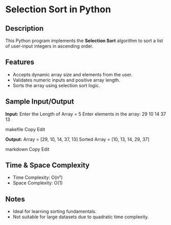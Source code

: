 # Selection Sort in Python

## Description

This Python program implements the **Selection Sort** algorithm to sort a list of user-input integers in ascending order.

## Features

- Accepts dynamic array size and elements from the user.
- Validates numeric inputs and positive array length.
- Sorts the array using selection sort logic.

## Sample Input/Output

**Input:**
Enter the Length of Array = 5
Enter elements in the array:
29
10
14
37
13

makefile
Copy
Edit

**Output:**
Array = [29, 10, 14, 37, 13]
Sorted Array = [10, 13, 14, 29, 37]

markdown
Copy
Edit

## Time & Space Complexity

- Time Complexity: O(n²)
- Space Complexity: O(1)

## Notes

- Ideal for learning sorting fundamentals.
- Not suitable for large datasets due to quadratic time complexity.